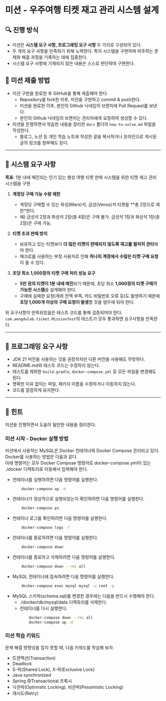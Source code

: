 # 미션 - 우주여행 티켓 재고 관리 시스템 설계

## 🔍 진행 방식

- 미션은 **시스템 요구 사항, 프로그래밍 요구 사항** 두 가지로 구성되어 있다.
- 두 개의 요구 사항을 만족하기 위해 노력한다. 특히 시스템을 구현하며 마주하는 문제와 해결 과정을 기록하는 데에 집중한다. 
- 시스템 요구 사항에 기재되지 않은 내용은 스스로 판단하여 구현한다.

## 📮 미션 제출 방법

- 미션 구현을 완료한 후 GitHub을 통해 제출해야 한다.
    - Repository를 fork한 이후, 미션을 구현하고 commit & push한다.
    - 미션을 완료한 이후, 본인의 Github 닉네임의 브랜치에 Pull Request를 보낸다.
    - 본인의 Github 닉네임의 브랜치는 관리자에게 요청하여 생성할 수 있다.
- 미션을 진행하면서 학습한 내용을 정리한 `docs` 폴더의 `how-to-solve.md` 파일을 작성한다.
    - 블로그, 노션 등 개인 학습 노트에 작성한 글을 복사하거나 온라인으로 게시된 글의 링크를 첨부해도 된다. 

---

## 🚀 시스템 요구 사항

**목표**: 1분 내에 매진되는 인기 있는 행성 여행 티켓 판매 시스템을 위한 티켓 재고 관리 시스템을 구현

1. **계정당 구매 가능 수량 제한**
    - 계정당 구매할 수 있는 화성(Mars)석, 금성(Venus)석 티켓을 **총 2장으로 제한*한다.
    - 예) 금성석 2장과 화성석 2장(총 4장)은 구매 불가. 금성석 1장과 화성석 1장(총 2장)은 구매 가능.

2. **티켓 초과 판매 방지**
    - 보유하고 있는 티켓보다 **더 많은 티켓이 판매되지 않도록 재고를 철저히 관리**해야 한다.
    - 매크로를 사용하는 부정 사용자로 인해 **하나의 계정에서 수많은 티켓 구매 요청**이 올 수 있다.

3. **초당 최소 1,000장의 티켓 구매 처리 성능 요구**
    - **5만 장의 티켓이 1분 내에 매진**되기 때문에, 초당 최소 **1,000장의 티켓 구매가 가능한 시스템**을 설계해야 한다.
    - 구매에 실패한 요청(계좌 잔액 부족, 카드 비밀번호 오류 등)도 발생하기 때문에 **초당 1,000개 이상의 구매 요청이 발생**할 것을 염두에 둬야 한다.

위 요구사항이 만족되었음은 테스트 코드를 통해 검증되어야 한다.  
`com.aengdulab.ticket.MissionTest`의 테스트가 모두 통과하면 요구사항을 만족한다.    

---

## 🎯 프로그래밍 요구 사항

- JDK 21 버전을 사용하는 것을 권장하지만 다른 버전을 사용해도 무방하다.
- README.md와 테스트 코드는 수정하지 않는다. 
- 테스트를 제외한 `build.gradle`, `docker-compose.yml` 등 모든 파일을 변경해도 된다. 
- 명확한 이유 없이는 파일, 패키지 이름을 수정하거나 이동하지 않는다.
- 코드를 깔끔하게 유지한다.

---

## 📝 힌트

미션을 진행하면서 도움이 될만한 내용을 정리한다.

### 미션 시작 - Docker 실행 방법 

미션에서 사용하는 MySQL은 Docker 컨테이너와 Docker Compose 관리되고 있다. Docker를 사용하는 방법은 다음과 같다.  
아래 명령어는 모두 Docker Compose 명령어로 docker-compose.yml이 있는 ./docker 디렉토리로 이동해서 입력해야 한다.   

- 컨테이너를 실행하려면 다음 명령어를 실행한다.
    ```bash
        docker-compose up -d
    ```
- 컨테이너가 정상적으로 실행되었는지 확인하려면 다음 명령어를 실행한다.
    ```bash
        docker-compose ps
    ```
- 컨테이너 로그를 확인하려면 다음 명령어를 실행한다.
    ```bash
        docker-compose logs -f
    ```
- 컨테이너를 종료하려면 다음 명령어를 실행한다.
    ```bash
        docker-compose down
    ```
- 컨테이너를 종료하고 삭제하려면 다음 명령어를 실행한다.
    ```bash
        docker-compose down --rmi all
    ```
- MySQL 컨테이너에 접속하려면 다음 명령어를 실행한다.
    ```bash
        docker-compose exec mysql mysql -u root -p
    ```
- MySQL 스키마(schema.sql)를 변경한 경우에는 다음을 반드시 수행해야 한다.
    - ./docker/db/mysql/data 디렉토리를 삭제한다. 
    - 컨테이너를 다시 실행한다.
        ```bash
            docker-compose down --rmi all
            docker-compose up -d
        ```

### 미션 학습 키워드

문제 해결 방향성을 잡지 못할 때, 다음 키워드를 학습해 보자. 

- 트랜잭션(Transaction)
- Deadlock
- S-락(Shared Lock), X-락(Exclusive Lock)
- Java synchronized
- Spring @Transactional 프록시
- 낙관락(Optimistic Locking), 비관락(Pessimistic Locking)
- 재시도(Retry)
